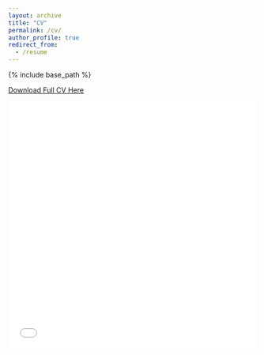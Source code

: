 ```yaml
---
layout: archive
title: "CV"
permalink: /cv/
author_profile: true
redirect_from:
  - /resume
---
```


{% include base_path %}

[Download Full CV Here](http://r-jarrett.github.io/files/Jarrett_Robert_CV_Oct2023.pdf)

<iframe src="/files/Jarrett_Robert_CV_Oct2023.pdf" width="100%" height="500" frameborder="no" border="0" marginwidth="0" marginheight="0"></iframe>
